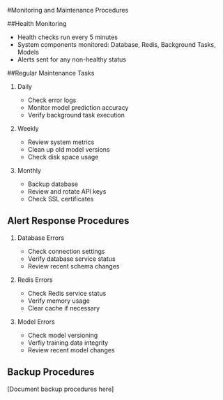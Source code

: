 #Monitoring and Maintenance Procedures

##Health Monitoring

- Health checks run every 5 minutes
- System components monitored: Database, Redis, Background Tasks, Models
- Alerts sent for any non-healthy status

##Regular Maintenance Tasks
1. Daily
    - Check error logs
    - Monitor model prediction accuracy
    - Verify background task execution

2. Weekly
    - Review system metrics
    - Clean up old model versions
    - Check disk space usage

3. Monthly
    - Backup database
    - Review and rotate API keys
    - Check SSL certificates

## Alert Response Procedures
1. Database Errors
    - Check connection settings
    - Verify database service status
    - Review recent schema changes

2. Redis Errors
    - Check Redis service status
    - Verify memory usage
    - Clear cache if necessary

3. Model Errors
    - Check model versioning
    - Verfiy training data integrity
    - Review recent model changes

## Backup Procedures
[Document backup procedures here]